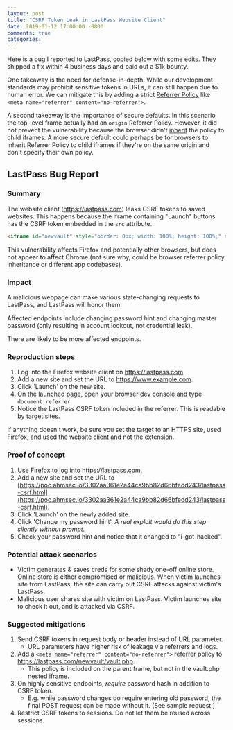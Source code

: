 ```yaml
---
layout: post
title: "CSRF Token Leak in LastPass Website Client"
date: 2019-01-12 17:00:00 -0800
comments: true
categories: 
---
```


Here is a bug I reported to LastPass, copied below with some edits. They shipped a fix within 4 business days and paid out a $1k bounty. 

One takeaway is the need for defense-in-depth. While our development standards may prohibit sensitive tokens in URLs, it can still happen due to human error. We can mitigate this by adding a strict [Referrer Policy](https://developer.mozilla.org/en-US/docs/Web/HTTP/Headers/Referrer-Policy) like `<meta name="referrer" content="no-referrer">`. 

A second takeaway is the importance of secure defaults. In this scenario the top-level frame actually had an `origin` Referrer Policy. However, it did not prevent the vulnerability because the browser didn't [inherit](https://www.w3.org/TR/referrer-policy/#referrer-policy-delivery-nested) the policy to child iframes. A more secure default could perhaps be for browsers to inherit Referrer Policy to child iframes if they're on the same origin and don't specify their own policy. 

## LastPass Bug Report

### Summary
The website client (https://lastpass.com) leaks CSRF tokens to saved websites. This happens because the iframe containing "Launch" buttons has the CSRF token embedded in the `src` attribute. 

``` html
<iframe id="newvault" style="border: 0px; width: 100%; height: 100%;" src="newvault/vault.php?noscript=1&amp;fromindex=1&amp;ac=1&amp;lpnorefresh=1&amp;fromwebsite=1&amp;newvault=1&amp;nk=1&amp;xmlerr=1&amp;token=[redacted]"></iframe>
```

This vulnerability affects Firefox and potentially other browsers, but does not appear to affect Chrome (not sure why, could be browser referrer policy inheritance or different app codebases). 

### Impact
A malicious webpage can make various state-changing requests to LastPass, and LastPass will honor them. 

Affected endpoints include changing password hint and changing master password (only resulting in account lockout, not credential leak). 

There are likely to be more affected endpoints. 

### Reproduction steps
1. Log into the Firefox website client on https://lastpass.com.
2. Add a new site and set the URL to https://www.example.com. 
3. Click 'Launch' on the new site. 
4. On the launched page, open your browser dev console and type `document.referrer`. 
5. Notice the LastPass CSRF token included in the referrer. This is readable by target sites.

If anything doesn't work, be sure you set the target to an HTTPS site, used Firefox, and used the website client and not the extension. 

### Proof of concept
1. Use Firefox to log into https://lastpass.com.
2. Add a new site and set the URL to [https://poc.ahmsec.io/3302aa361e2a44ca9bb82d66bfedd243/lastpass-csrf.html](https://poc.ahmsec.io/3302aa361e2a44ca9bb82d66bfedd243/lastpass-csrf.html).
3. Click 'Launch' on the newly added site. 
4. Click 'Change my password hint'. *A real exploit would do this step silently without prompt.* 
5. Check your password hint and notice that it changed to "i-got-hacked".

### Potential attack scenarios
* Victim generates & saves creds for some shady one-off online store. Online store is either compromised or malicious. When victim launches site from LastPass, the site can carry out CSRF attacks against victim's LastPass. 
* Malicious user shares site with victim on LastPass. Victim launches site to check it out, and is attacked via CSRF. 

### Suggested mitigations 
1. Send CSRF tokens in request body or header instead of URL parameter. 
    * URL parameters have higher risk of leakage via referrers and logs. 
2. Add a `<meta name="referrer" content="no-referrer">` referrer policy to https://lastpass.com/newvault/vault.php. 
    * This policy is included on the parent frame, but not in the vault.php nested iframe.
3. On highly sensitive endpoints, *require* password hash in addition to CSRF token.
    * E.g. while password changes do require entering old password, the final POST request can be made without it. (See sample request.)
4. Restrict CSRF tokens to sessions. Do not let them be reused across sessions.  